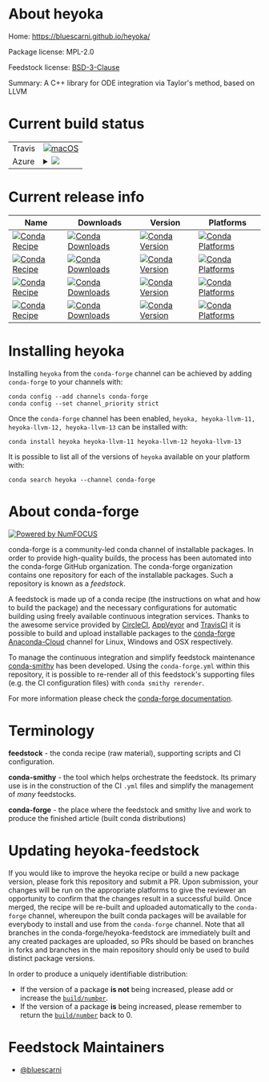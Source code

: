 About heyoka
============

Home: https://bluescarni.github.io/heyoka/

Package license: MPL-2.0

Feedstock license: [BSD-3-Clause](https://github.com/conda-forge/heyoka-feedstock/blob/master/LICENSE.txt)

Summary: A C++ library for ODE integration via Taylor's method, based on LLVM

Current build status
====================


<table><tr>
    <td>Travis</td>
    <td>
      <a href="https://travis-ci.com/conda-forge/heyoka-feedstock">
        <img alt="macOS" src="https://img.shields.io/travis/com/conda-forge/heyoka-feedstock/master.svg?label=macOS">
      </a>
    </td>
  </tr>
    
  <tr>
    <td>Azure</td>
    <td>
      <details>
        <summary>
          <a href="https://dev.azure.com/conda-forge/feedstock-builds/_build/latest?definitionId=11487&branchName=master">
            <img src="https://dev.azure.com/conda-forge/feedstock-builds/_apis/build/status/heyoka-feedstock?branchName=master">
          </a>
        </summary>
        <table>
          <thead><tr><th>Variant</th><th>Status</th></tr></thead>
          <tbody><tr>
              <td>linux_64_llvm11llvmdev11</td>
              <td>
                <a href="https://dev.azure.com/conda-forge/feedstock-builds/_build/latest?definitionId=11487&branchName=master">
                  <img src="https://dev.azure.com/conda-forge/feedstock-builds/_apis/build/status/heyoka-feedstock?branchName=master&jobName=linux&configuration=linux_64_llvm11llvmdev11" alt="variant">
                </a>
              </td>
            </tr><tr>
              <td>linux_64_llvm12llvmdev12</td>
              <td>
                <a href="https://dev.azure.com/conda-forge/feedstock-builds/_build/latest?definitionId=11487&branchName=master">
                  <img src="https://dev.azure.com/conda-forge/feedstock-builds/_apis/build/status/heyoka-feedstock?branchName=master&jobName=linux&configuration=linux_64_llvm12llvmdev12" alt="variant">
                </a>
              </td>
            </tr><tr>
              <td>linux_64_llvm13llvmdev13</td>
              <td>
                <a href="https://dev.azure.com/conda-forge/feedstock-builds/_build/latest?definitionId=11487&branchName=master">
                  <img src="https://dev.azure.com/conda-forge/feedstock-builds/_apis/build/status/heyoka-feedstock?branchName=master&jobName=linux&configuration=linux_64_llvm13llvmdev13" alt="variant">
                </a>
              </td>
            </tr><tr>
              <td>linux_aarch64_llvm11llvmdev11</td>
              <td>
                <a href="https://dev.azure.com/conda-forge/feedstock-builds/_build/latest?definitionId=11487&branchName=master">
                  <img src="https://dev.azure.com/conda-forge/feedstock-builds/_apis/build/status/heyoka-feedstock?branchName=master&jobName=linux&configuration=linux_aarch64_llvm11llvmdev11" alt="variant">
                </a>
              </td>
            </tr><tr>
              <td>linux_aarch64_llvm12llvmdev12</td>
              <td>
                <a href="https://dev.azure.com/conda-forge/feedstock-builds/_build/latest?definitionId=11487&branchName=master">
                  <img src="https://dev.azure.com/conda-forge/feedstock-builds/_apis/build/status/heyoka-feedstock?branchName=master&jobName=linux&configuration=linux_aarch64_llvm12llvmdev12" alt="variant">
                </a>
              </td>
            </tr><tr>
              <td>linux_aarch64_llvm13llvmdev13</td>
              <td>
                <a href="https://dev.azure.com/conda-forge/feedstock-builds/_build/latest?definitionId=11487&branchName=master">
                  <img src="https://dev.azure.com/conda-forge/feedstock-builds/_apis/build/status/heyoka-feedstock?branchName=master&jobName=linux&configuration=linux_aarch64_llvm13llvmdev13" alt="variant">
                </a>
              </td>
            </tr><tr>
              <td>linux_ppc64le_llvm11llvmdev11</td>
              <td>
                <a href="https://dev.azure.com/conda-forge/feedstock-builds/_build/latest?definitionId=11487&branchName=master">
                  <img src="https://dev.azure.com/conda-forge/feedstock-builds/_apis/build/status/heyoka-feedstock?branchName=master&jobName=linux&configuration=linux_ppc64le_llvm11llvmdev11" alt="variant">
                </a>
              </td>
            </tr><tr>
              <td>linux_ppc64le_llvm12llvmdev12</td>
              <td>
                <a href="https://dev.azure.com/conda-forge/feedstock-builds/_build/latest?definitionId=11487&branchName=master">
                  <img src="https://dev.azure.com/conda-forge/feedstock-builds/_apis/build/status/heyoka-feedstock?branchName=master&jobName=linux&configuration=linux_ppc64le_llvm12llvmdev12" alt="variant">
                </a>
              </td>
            </tr><tr>
              <td>linux_ppc64le_llvm13llvmdev13</td>
              <td>
                <a href="https://dev.azure.com/conda-forge/feedstock-builds/_build/latest?definitionId=11487&branchName=master">
                  <img src="https://dev.azure.com/conda-forge/feedstock-builds/_apis/build/status/heyoka-feedstock?branchName=master&jobName=linux&configuration=linux_ppc64le_llvm13llvmdev13" alt="variant">
                </a>
              </td>
            </tr><tr>
              <td>osx_64_llvm11llvmdev11</td>
              <td>
                <a href="https://dev.azure.com/conda-forge/feedstock-builds/_build/latest?definitionId=11487&branchName=master">
                  <img src="https://dev.azure.com/conda-forge/feedstock-builds/_apis/build/status/heyoka-feedstock?branchName=master&jobName=osx&configuration=osx_64_llvm11llvmdev11" alt="variant">
                </a>
              </td>
            </tr><tr>
              <td>osx_64_llvm12llvmdev12</td>
              <td>
                <a href="https://dev.azure.com/conda-forge/feedstock-builds/_build/latest?definitionId=11487&branchName=master">
                  <img src="https://dev.azure.com/conda-forge/feedstock-builds/_apis/build/status/heyoka-feedstock?branchName=master&jobName=osx&configuration=osx_64_llvm12llvmdev12" alt="variant">
                </a>
              </td>
            </tr><tr>
              <td>osx_64_llvm13llvmdev13</td>
              <td>
                <a href="https://dev.azure.com/conda-forge/feedstock-builds/_build/latest?definitionId=11487&branchName=master">
                  <img src="https://dev.azure.com/conda-forge/feedstock-builds/_apis/build/status/heyoka-feedstock?branchName=master&jobName=osx&configuration=osx_64_llvm13llvmdev13" alt="variant">
                </a>
              </td>
            </tr><tr>
              <td>osx_arm64_llvm11llvmdev11</td>
              <td>
                <a href="https://dev.azure.com/conda-forge/feedstock-builds/_build/latest?definitionId=11487&branchName=master">
                  <img src="https://dev.azure.com/conda-forge/feedstock-builds/_apis/build/status/heyoka-feedstock?branchName=master&jobName=osx&configuration=osx_arm64_llvm11llvmdev11" alt="variant">
                </a>
              </td>
            </tr><tr>
              <td>osx_arm64_llvm12llvmdev12</td>
              <td>
                <a href="https://dev.azure.com/conda-forge/feedstock-builds/_build/latest?definitionId=11487&branchName=master">
                  <img src="https://dev.azure.com/conda-forge/feedstock-builds/_apis/build/status/heyoka-feedstock?branchName=master&jobName=osx&configuration=osx_arm64_llvm12llvmdev12" alt="variant">
                </a>
              </td>
            </tr><tr>
              <td>osx_arm64_llvm13llvmdev13</td>
              <td>
                <a href="https://dev.azure.com/conda-forge/feedstock-builds/_build/latest?definitionId=11487&branchName=master">
                  <img src="https://dev.azure.com/conda-forge/feedstock-builds/_apis/build/status/heyoka-feedstock?branchName=master&jobName=osx&configuration=osx_arm64_llvm13llvmdev13" alt="variant">
                </a>
              </td>
            </tr><tr>
              <td>win_64_llvm12llvmdev12</td>
              <td>
                <a href="https://dev.azure.com/conda-forge/feedstock-builds/_build/latest?definitionId=11487&branchName=master">
                  <img src="https://dev.azure.com/conda-forge/feedstock-builds/_apis/build/status/heyoka-feedstock?branchName=master&jobName=win&configuration=win_64_llvm12llvmdev12" alt="variant">
                </a>
              </td>
            </tr><tr>
              <td>win_64_llvm13llvmdev13</td>
              <td>
                <a href="https://dev.azure.com/conda-forge/feedstock-builds/_build/latest?definitionId=11487&branchName=master">
                  <img src="https://dev.azure.com/conda-forge/feedstock-builds/_apis/build/status/heyoka-feedstock?branchName=master&jobName=win&configuration=win_64_llvm13llvmdev13" alt="variant">
                </a>
              </td>
            </tr>
          </tbody>
        </table>
      </details>
    </td>
  </tr>
</table>

Current release info
====================

| Name | Downloads | Version | Platforms |
| --- | --- | --- | --- |
| [![Conda Recipe](https://img.shields.io/badge/recipe-heyoka-green.svg)](https://anaconda.org/conda-forge/heyoka) | [![Conda Downloads](https://img.shields.io/conda/dn/conda-forge/heyoka.svg)](https://anaconda.org/conda-forge/heyoka) | [![Conda Version](https://img.shields.io/conda/vn/conda-forge/heyoka.svg)](https://anaconda.org/conda-forge/heyoka) | [![Conda Platforms](https://img.shields.io/conda/pn/conda-forge/heyoka.svg)](https://anaconda.org/conda-forge/heyoka) |
| [![Conda Recipe](https://img.shields.io/badge/recipe-heyoka--llvm--11-green.svg)](https://anaconda.org/conda-forge/heyoka-llvm-11) | [![Conda Downloads](https://img.shields.io/conda/dn/conda-forge/heyoka-llvm-11.svg)](https://anaconda.org/conda-forge/heyoka-llvm-11) | [![Conda Version](https://img.shields.io/conda/vn/conda-forge/heyoka-llvm-11.svg)](https://anaconda.org/conda-forge/heyoka-llvm-11) | [![Conda Platforms](https://img.shields.io/conda/pn/conda-forge/heyoka-llvm-11.svg)](https://anaconda.org/conda-forge/heyoka-llvm-11) |
| [![Conda Recipe](https://img.shields.io/badge/recipe-heyoka--llvm--12-green.svg)](https://anaconda.org/conda-forge/heyoka-llvm-12) | [![Conda Downloads](https://img.shields.io/conda/dn/conda-forge/heyoka-llvm-12.svg)](https://anaconda.org/conda-forge/heyoka-llvm-12) | [![Conda Version](https://img.shields.io/conda/vn/conda-forge/heyoka-llvm-12.svg)](https://anaconda.org/conda-forge/heyoka-llvm-12) | [![Conda Platforms](https://img.shields.io/conda/pn/conda-forge/heyoka-llvm-12.svg)](https://anaconda.org/conda-forge/heyoka-llvm-12) |
| [![Conda Recipe](https://img.shields.io/badge/recipe-heyoka--llvm--13-green.svg)](https://anaconda.org/conda-forge/heyoka-llvm-13) | [![Conda Downloads](https://img.shields.io/conda/dn/conda-forge/heyoka-llvm-13.svg)](https://anaconda.org/conda-forge/heyoka-llvm-13) | [![Conda Version](https://img.shields.io/conda/vn/conda-forge/heyoka-llvm-13.svg)](https://anaconda.org/conda-forge/heyoka-llvm-13) | [![Conda Platforms](https://img.shields.io/conda/pn/conda-forge/heyoka-llvm-13.svg)](https://anaconda.org/conda-forge/heyoka-llvm-13) |

Installing heyoka
=================

Installing `heyoka` from the `conda-forge` channel can be achieved by adding `conda-forge` to your channels with:

```
conda config --add channels conda-forge
conda config --set channel_priority strict
```

Once the `conda-forge` channel has been enabled, `heyoka, heyoka-llvm-11, heyoka-llvm-12, heyoka-llvm-13` can be installed with:

```
conda install heyoka heyoka-llvm-11 heyoka-llvm-12 heyoka-llvm-13
```

It is possible to list all of the versions of `heyoka` available on your platform with:

```
conda search heyoka --channel conda-forge
```


About conda-forge
=================

[![Powered by
NumFOCUS](https://img.shields.io/badge/powered%20by-NumFOCUS-orange.svg?style=flat&colorA=E1523D&colorB=007D8A)](https://numfocus.org)

conda-forge is a community-led conda channel of installable packages.
In order to provide high-quality builds, the process has been automated into the
conda-forge GitHub organization. The conda-forge organization contains one repository
for each of the installable packages. Such a repository is known as a *feedstock*.

A feedstock is made up of a conda recipe (the instructions on what and how to build
the package) and the necessary configurations for automatic building using freely
available continuous integration services. Thanks to the awesome service provided by
[CircleCI](https://circleci.com/), [AppVeyor](https://www.appveyor.com/)
and [TravisCI](https://travis-ci.com/) it is possible to build and upload installable
packages to the [conda-forge](https://anaconda.org/conda-forge)
[Anaconda-Cloud](https://anaconda.org/) channel for Linux, Windows and OSX respectively.

To manage the continuous integration and simplify feedstock maintenance
[conda-smithy](https://github.com/conda-forge/conda-smithy) has been developed.
Using the ``conda-forge.yml`` within this repository, it is possible to re-render all of
this feedstock's supporting files (e.g. the CI configuration files) with ``conda smithy rerender``.

For more information please check the [conda-forge documentation](https://conda-forge.org/docs/).

Terminology
===========

**feedstock** - the conda recipe (raw material), supporting scripts and CI configuration.

**conda-smithy** - the tool which helps orchestrate the feedstock.
                   Its primary use is in the construction of the CI ``.yml`` files
                   and simplify the management of *many* feedstocks.

**conda-forge** - the place where the feedstock and smithy live and work to
                  produce the finished article (built conda distributions)


Updating heyoka-feedstock
=========================

If you would like to improve the heyoka recipe or build a new
package version, please fork this repository and submit a PR. Upon submission,
your changes will be run on the appropriate platforms to give the reviewer an
opportunity to confirm that the changes result in a successful build. Once
merged, the recipe will be re-built and uploaded automatically to the
`conda-forge` channel, whereupon the built conda packages will be available for
everybody to install and use from the `conda-forge` channel.
Note that all branches in the conda-forge/heyoka-feedstock are
immediately built and any created packages are uploaded, so PRs should be based
on branches in forks and branches in the main repository should only be used to
build distinct package versions.

In order to produce a uniquely identifiable distribution:
 * If the version of a package **is not** being increased, please add or increase
   the [``build/number``](https://docs.conda.io/projects/conda-build/en/latest/resources/define-metadata.html#build-number-and-string).
 * If the version of a package **is** being increased, please remember to return
   the [``build/number``](https://docs.conda.io/projects/conda-build/en/latest/resources/define-metadata.html#build-number-and-string)
   back to 0.

Feedstock Maintainers
=====================

* [@bluescarni](https://github.com/bluescarni/)


